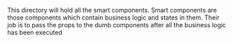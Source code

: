 This directory will hold all the smart components.
Smart components are those components which contain business logic and states in them.
Their job is to pass the props to the dumb components after all the business logic has been executed
